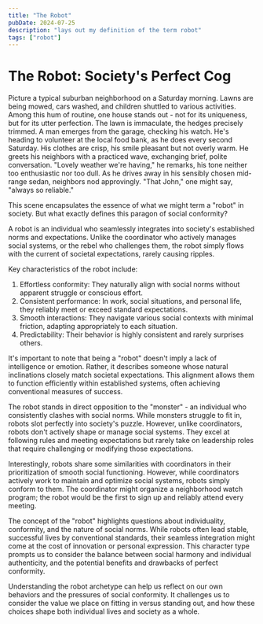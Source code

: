 ```yaml
---
title: "The Robot"
pubDate: 2024-07-25
description: "lays out my definition of the term robot"
tags: ["robot"]
---
```


# The Robot: Society's Perfect Cog

Picture a typical suburban neighborhood on a Saturday morning. Lawns are being mowed, cars washed, and children shuttled to various activities. Among this hum of routine, one house stands out - not for its uniqueness, but for its utter perfection. The lawn is immaculate, the hedges precisely trimmed. A man emerges from the garage, checking his watch. He's heading to volunteer at the local food bank, as he does every second Saturday. His clothes are crisp, his smile pleasant but not overly warm. He greets his neighbors with a practiced wave, exchanging brief, polite conversation. "Lovely weather we're having," he remarks, his tone neither too enthusiastic nor too dull. As he drives away in his sensibly chosen mid-range sedan, neighbors nod approvingly. "That John," one might say, "always so reliable."

This scene encapsulates the essence of what we might term a "robot" in society. But what exactly defines this paragon of social conformity?

A robot is an individual who seamlessly integrates into society's established norms and expectations. Unlike the coordinator who actively manages social systems, or the rebel who challenges them, the robot simply flows with the current of societal expectations, rarely causing ripples.

Key characteristics of the robot include:

1. Effortless conformity: They naturally align with social norms without apparent struggle or conscious effort.
2. Consistent performance: In work, social situations, and personal life, they reliably meet or exceed standard expectations.
3. Smooth interactions: They navigate various social contexts with minimal friction, adapting appropriately to each situation.
4. Predictability: Their behavior is highly consistent and rarely surprises others.

It's important to note that being a "robot" doesn't imply a lack of intelligence or emotion. Rather, it describes someone whose natural inclinations closely match societal expectations. This alignment allows them to function efficiently within established systems, often achieving conventional measures of success.

The robot stands in direct opposition to the "monster" - an individual who consistently clashes with social norms. While monsters struggle to fit in, robots slot perfectly into society's puzzle. However, unlike coordinators, robots don't actively shape or manage social systems. They excel at following rules and meeting expectations but rarely take on leadership roles that require challenging or modifying those expectations.

Interestingly, robots share some similarities with coordinators in their prioritization of smooth social functioning. However, while coordinators actively work to maintain and optimize social systems, robots simply conform to them. The coordinator might organize a neighborhood watch program; the robot would be the first to sign up and reliably attend every meeting.

The concept of the "robot" highlights questions about individuality, conformity, and the nature of social norms. While robots often lead stable, successful lives by conventional standards, their seamless integration might come at the cost of innovation or personal expression. This character type prompts us to consider the balance between social harmony and individual authenticity, and the potential benefits and drawbacks of perfect conformity.

Understanding the robot archetype can help us reflect on our own behaviors and the pressures of social conformity. It challenges us to consider the value we place on fitting in versus standing out, and how these choices shape both individual lives and society as a whole.
